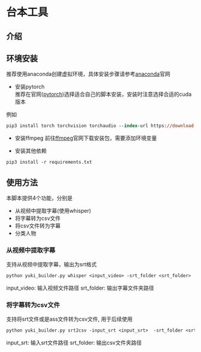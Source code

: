# 台本工具

## 介绍

## 环境安装

推荐使用anaconda创建虚拟环境，具体安装步骤请参考[anaconda](https://www.anaconda.com/)官网

- 安装pytorch  
推荐在官网([pytorch](https://pytorch.org/))选择适合自己的脚本安装，安装时注意选择合适的cuda版本
<!-- ，如果没有cuda则选择cpu版本。 -->
例如
```ps
pip3 install torch torchvision torchaudio --index-url https://download.pytorch.org/whl/cu117
```
- 安装ffmpeg
前往[ffmpeg](https://ffmpeg.org/)官网下载安装包，需要添加环境变量


- 安装其他依赖
```ps
pip3 install -r requirements.txt
```

## 使用方法
本脚本提供4个功能，分别是
- 从视频中提取字幕(使用whisper)
- 将字幕转为csv文件
- 将csv文件转为字幕
- 分类人物

### 从视频中提取字幕
支持从视频中提取字幕，输出为srt格式
```ps
python yuki_builder.py whisper <input_video> -srt_folder <srt_folder>
```
input_video: 输入视频文件路径
srt_folder: 输出字幕文件夹路径

### 将字幕转为csv文件
支持将srt文件或是ass文件转为csv文件, 用于后续使用

```ps
python yuki_builder.py srt2csv -input_srt <input_srt>  -srt_folder <srt_folder>
```
input_srt: 输入srt文件路径
srt_folder: 输出csv文件夹路径






